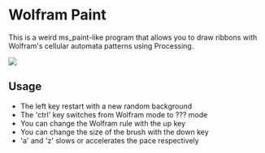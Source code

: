 # Wolfram Paint

This is a weird ms_paint-like program that allows you to draw ribbons with Wolfram's cellular automata patterns using Processing.

![](example.gif)

## Usage

- The left key restart with a new random background
- The 'ctrl' key switches from Wolfram mode to ??? mode
- You can change the Wolfram rule with the up key
- You can change the size of the brush with the down key
- 'a' and 'z' slows or accelerates the pace respectively
